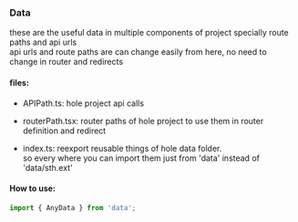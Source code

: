 ### Data

these are the useful data in multiple components of project specially route paths and api urls \
api urls and route paths are can change easily from here, no need to change in router and redirects

#### files:

-   APIPath.ts: hole project api calls

-   routerPath.tsx: router paths of hole project to use them in router definition and redirect

-   index.ts: reexport reusable things of hole data folder.\
    so every where you can import them just from 'data' instead of 'data/sth.ext'

#### How to use:

```javascript
import { AnyData } from 'data';
```
